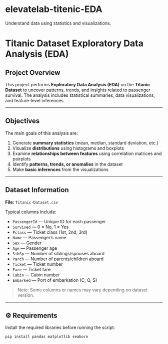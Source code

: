 # elevatelab-titenic-EDA
 Understand data using statistics and visualizations.
#  Titanic Dataset Exploratory Data Analysis (EDA)

##  Project Overview
This project performs **Exploratory Data Analysis (EDA)** on the **Titanic Dataset** to uncover patterns, trends, and insights related to passenger survival. The analysis includes statistical summaries, data visualizations, and feature-level inferences.

---

## Objectives
The main goals of this analysis are:
1. Generate **summary statistics** (mean, median, standard deviation, etc.)  
2. Visualize **distributions** using histograms and boxplots  
3. Examine **relationships between features** using correlation matrices and pairplots  
4. Identify **patterns, trends, or anomalies** in the dataset  
5. Make **basic inferences** from the visualizations  

---

##  Dataset Information
**File:** `Titanic-Dataset.csv`

Typical columns include:
- `PassengerId` — Unique ID for each passenger  
- `Survived` — 0 = No, 1 = Yes  
- `Pclass` — Ticket class (1st, 2nd, 3rd)  
- `Name` — Passenger’s name  
- `Sex` — Gender  
- `Age` — Passenger age  
- `SibSp` — Number of siblings/spouses aboard  
- `Parch` — Number of parents/children aboard  
- `Ticket` — Ticket number  
- `Fare` — Ticket fare  
- `Cabin` — Cabin number  
- `Embarked` — Port of embarkation (C, Q, S)

>  Note: Some columns or names may vary depending on dataset version.

---

## ⚙️ Requirements

Install the required libraries before running the script:

```bash
pip install pandas matplotlib seaborn
